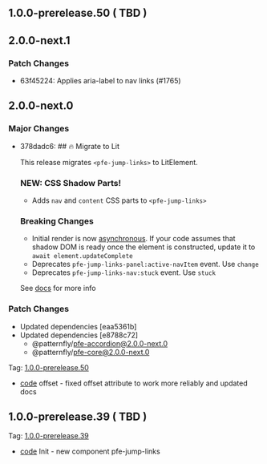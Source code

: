 ## 1.0.0-prerelease.50 ( TBD )

## 2.0.0-next.1

### Patch Changes

- 63f45224: Applies aria-label to nav links (#1765)

## 2.0.0-next.0

### Major Changes

- 378dadc6: ## 🔥 Migrate to Lit

  This release migrates `<pfe-jump-links>` to LitElement.

  ### NEW: CSS Shadow Parts!

  - Adds `nav` and `content` CSS parts to `<pfe-jump-links>`

  ### Breaking Changes

  - Initial render is now [asynchronous](https://lit.dev/docs/components/lifecycle/#reactive-update-cycle).
    If your code assumes that shadow DOM is ready once the element is constructed, update it to `await element.updateComplete`
  - Deprecates `pfe-jump-links-panel:active-navItem` event. Use `change`
  - Deprecates `pfe-jump-links-nav:stuck` event. Use `stuck`

  See [docs](https://patternflyelements.org/components/jump-links/) for more info

### Patch Changes

- Updated dependencies [eaa5361b]
- Updated dependencies [e8788c72]
  - @patternfly/pfe-accordion@2.0.0-next.0
  - @patternfly/pfe-core@2.0.0-next.0

Tag: [1.0.0-prerelease.50](https://github.com/patternfly/patternfly-elements/releases/tag/1.0.0-prerelease.50)

- [code](url) offset - fixed offset attribute to work more reliably and updated docs

## 1.0.0-prerelease.39 ( TBD )

Tag: [1.0.0-prerelease.39](https://github.com/patternfly/patternfly-elements/releases/tag/1.0.0-prerelease.39)

- [code](url) Init - new component pfe-jump-links

